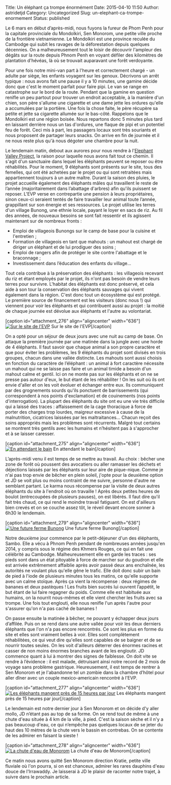 Title: Un éléphant ça trompe énormément
Date: 2015-04-10 11:50
Author: astridetjd
Category: Uncategorized
Slug: un-elephant-ca-trompe-enormement
Status: published

Le 6 mars en début d’après-midi, nous fuyons la fureur de Phom Penh pour
la capitale provinciale du Mondolkiri, Sen Monorom, une petite ville
proche de la frontière vietnamienne. Le Mondolkiri est une province
reculée du Cambodge qui subit les ravages de la déforestation depuis
quelques décennies. On a malheureusement tout le loisir de découvrir
l'ampleur des dégâts sur la route depuis Phnom Penh en voyant défiler
des kilomètres de plantation d'hévéas, là où se trouvait auparavant une
forêt verdoyante.

<!--more-->

Pour une fois notre mini-van part à l'heure et correctement chargé - un
adulte par siège, les enfants voyagent sur les genoux. Décrivons un
arrêt typique : nous avons fait une pause il y a 10 minutes, une gamine
décide donc que c'est le moment parfait pour faire pipi. Le van se range
en catastrophe sur le bord de la route. Pendant que la gamine en
question renifle un peu partout pour trouver un endroit acceptable, à la
manière d'un chien, son père s'allume une cigarette et une dame jette
les ordures qu'elle a accumulées par la portière. Une fois la chose
faite, le père récupère sa petite et jette sa cigarette allumée sur le
bas-côté. Rappelons que le Mondolkiri est une région boisée. Nous
repartons donc 5 minutes plus tard en laissant derrière nous un tas
d'ordures, une flaque de pipi et un potentiel feu de forêt. Ceci mis à
part, les passagers locaux sont très souriants et nous proposent de
partager leurs snacks. On arrive en fin de journée et il ne nous reste
plus qu'à nous dégoter une chambre pour la nuit.

Le lendemain matin, debout aux aurores pour nous rendre à l'[Elephant
Valley
Project](http://www.elephantvalleyproject.org/about/e-v-p/ "Elephant Valley Project"),
la raison pour laquelle nous avons fait tout ce chemin. Il s'agit d'un
sanctuaire dans lequel les éléphants peuvent se reposer ou être
réhabilités. Pour le moment, 9 éléphants sont présents sur le site, tous
des femelles, qui ont été achetées par le projet ou qui sont retraitées
mais appartiennent toujours à un autre maître. Durant la saison des
pluies, le projet accueille également des éléphants mâles qui
travaillent le reste de l’année (majoritairement dans l’abattage
d'arbres) afin qu'ils puissent se reposer. L'EVP verse en contrepartie
une pension à leurs propriétaires, sinon ceux-ci seraient tentés de
faire travailler leur animal toute l’année, grappillant sur son énergie
et ses ressources. Le projet utilise les terres d'un village Bunong, une
ethnie locale, payant le loyer en sacs de riz. Au fil des années, de
nouveaux besoins se sont fait ressentir et ils agissent maintenant sur
de nombreux fronts :

-   Emploi de villageois Bunongs sur le camp de base pour la cuisine et
    l'entretien ;
-   Formation de villageois en tant que mahouts : un mahout est chargé
    de diriger un éléphant et de lui prodiguer des soins ;
-   Emploi de rangers afin de protéger le site contre l'abattage et le
    braconnage ;
-   Investissement dans l’éducation des enfants du village...

Tout cela contribue à la préservation des éléphants : les villageois
recevant du riz et étant employés par le projet, ils n'ont pas besoin de
vendre leurs terres pour survivre. L'habitat des éléphants est donc
préservé, et cela aide à son tour la conservation des éléphants sauvages
qui vivent également dans la région. C'est donc tout un écosystème qui
est protégé. Le première source de financement est les visiteurs (donc
nous !) qui viennent pour voir les éléphants et qui contribuent aussi au
projet : la moitié de chaque journée est dévolue aux éléphants et
l'autre au volontariat.

[caption id="attachment\_276" align="aligncenter" width="636"][![Sur le
site de
l'EVP](https://astridetjdenasie.files.wordpress.com/2015/04/sam_4673.jpg?w=636)](https://astridetjdenasie.files.wordpress.com/2015/04/sam_4673.jpg)
Sur le site de l'EVP[/caption]

On a opté pour un séjour de deux jours avec une nuit au camp de base. On
attaque la première journée par une matinée dans la jungle avec une
horde de 4 éléphants. Il faut savoir que chaque animal a son propre
caractère et que pour éviter les problèmes, les 9 éléphants du projet
sont divisés en trois groupes, chacun dans une vallée distincte. Les
mahouts sont aussi choisis en fonction du caractère de l’éléphant : un
animal à fort caractère nécessite un mahout qui ne se laisse pas faire
et un animal timide a besoin d'un mahout calme et gentil. Ici on ne
monte pas sur les éléphants et on ne se presse pas autour d'eux, le but
étant de les réhabiliter ! On les suit où ils ont envie d'aller et on
les voit évoluer et échanger entre eux. Ils communiquent par des
grognements sourds qu'ils ponctuent de barrissements (qui
correspondent à nos points d'exclamation) et de couinements (nos points
d'interrogation). La plupart des éléphants du site ont eu une vie très
difficile qui a laissé des traces : affaissement de la cage thoracique à
force de porter des charges trop lourdes, maigreur excessive à cause de
la malnutrition, cicatrices laissées par les maltraitances... Chacun
reçoit des soins appropriés mais les problèmes sont récurrents. Malgré
tout certains se montrent très gentils avec les humains et n’hésitent
pas à s'approcher et à se laisser caresser.

[caption id="attachment\_275" align="aligncenter" width="636"][![En
attendant le
bain](https://astridetjdenasie.files.wordpress.com/2015/04/sam_4635.jpg?w=636)](https://astridetjdenasie.files.wordpress.com/2015/04/sam_4635.jpg)
En attendant le bain[/caption]

L’après-midi venu il est temps de se mettre au travail. Au choix :
bêcher une zone de forêt où poussent des avocatiers ou aller ramasser
les déchets et déjections laissés par les éléphants sur leur aire de
pique-nique. Comme je n'ai pas trop envie de bêcher en plein soleil,
j'opte pour la deuxième option et JD se voit plus ou moins contraint de
me suivre, personne d'autre ne semblant partant. Le karma nous
récompense par la visite de deux autres éléphants du site à l'endroit où
on travaille ! Après deux petites heures de boulot (entrecoupées de
plusieurs pauses), on est libérés. Il faut dire qu'il fait très chaud,
ce qui rend le moindre travail fatiguant. On est d'ailleurs bien crevés
et on se couche assez tôt, le réveil devant encore sonner à 6h30 le
lendemain.

[caption id="attachment\_279" align="aligncenter" width="636"][![Une
future ferme
Bunong](https://astridetjdenasie.files.wordpress.com/2015/04/sam_4714.jpg?w=636)](https://astridetjdenasie.files.wordpress.com/2015/04/sam_4714.jpg)
Une future ferme Bunong[/caption]

Notre deuxième jour commence par le petit-déjeuner d'un des éléphants,
Sambo. Elle a vécu à Phnom Penh pendant de nombreuses années jusqu'en
2014, y compris sous le régime des Khmers Rouges, ce qui en fait une
célébrité au Cambodge. Malheureusement elle en garde les traces : ses
pieds sont dans un état pitoyable à force de marcher sur du goudron et
elle est arrivée extrêmement affaiblie après avoir passé deux ans
enchaînée, les autorités ne voulant plus qu'elle gêne le trafic. Elle
doit donc subir un bain de pied à l'iode de plusieurs minutes tous les
matins, ce qu'elle supporte avec un calme stoïque. Après ça vient la
récompense : deux régimes de bananes et deux pastèques ! Les fruits bien
sucrés lui ouvrent l’appétit, le but étant de lui faire regagner du
poids. Comme elle est habituée aux humains, on la nourrit nous-mêmes et
elle vient chercher les fruits avec sa trompe. Une fois tout englouti,
elle nous renifle l'un après l'autre pour s'assurer qu'on n'a pas caché
de bananes !

On passe ensuite la matinée à bêcher, ne pouvant y échapper deux jours
d’affilée. Puis on se rend dans une autre vallée pour voir les deux
derniers éléphants que l'on n'a pas encore rencontrés. Ce sont les plus
en forme du site et elles sont vraiment belles à voir. Elles sont
complètement réhabilitées, ce qui veut dire qu'elles sont capables de se
baigner et de se nourrir toutes seules. On les voit d'ailleurs déterrer
des énormes racines et casser de non moins énormes branches avant de les
engloutir. JD commence quant à lui à montrer des signes de faiblesse. On
doit vite se rendre à l’évidence : il est malade, détruisant ainsi notre
record de 2 mois de voyage sans problème gastrique. Heureusement, il est
temps de rentrer à Sen Monorom et je l'abandonne tel un zombie dans la
chambre d’hôtel pour aller dîner avec un couple mexico-americain
rencontré à l'EVP.

[caption id="attachment\_277" align="aligncenter" width="636"][![Les
éléphants mangent près de 15 heures par
jour](https://astridetjdenasie.files.wordpress.com/2015/04/sam_4670.jpg?w=636)](https://astridetjdenasie.files.wordpress.com/2015/04/sam_4670.jpg)
Les éléphants mangent près de 15 heures par jour[/caption]

Le lendemain est notre dernier jour à Sen Monorom et on décide d'y aller
mollo, JD n’étant pas au top de sa forme. On se rend tout de même à une
chute d'eau située à 4 km de la ville, à pied. C'est la saison sèche et
il n'y a pas beaucoup d'eau, ce qui n’empêche pas quelques locaux de se
jeter du haut des 10 mètres de la chute vers le bassin en contrebas. On
se contente de les admirer en faisant la sieste !

[caption id="attachment\_278" align="aligncenter" width="636"][![La
chute d'eau de
Monorom](https://astridetjdenasie.files.wordpress.com/2015/04/sam_4725.jpg?w=636)](https://astridetjdenasie.files.wordpress.com/2015/04/sam_4725.jpg)
La chute d'eau de Monorom[/caption]

Ce matin nous avons quitté Sen Monorom direction Kratie, petite ville
fluviale où l'on pourra, si on est chanceux, admirer les rares dauphins
d'eau douce de l'Irrawaddy. Je laisserai à JD le plaisir de raconter
notre trajet, à suivre dans le prochain article.

